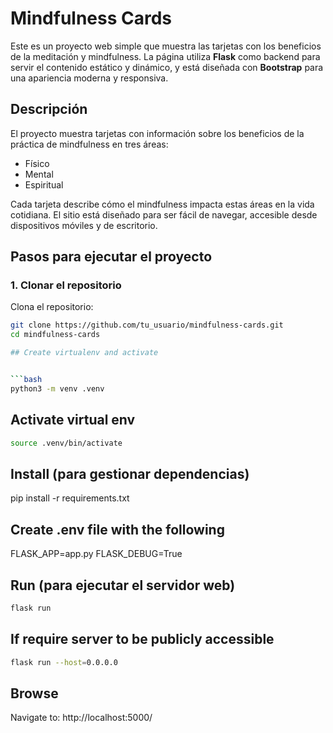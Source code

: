 # Mindfulness Cards

Este es un proyecto web simple que muestra las tarjetas con los beneficios de la meditación y mindfulness. La página utiliza **Flask** como backend para servir el contenido estático y dinámico, y está diseñada con **Bootstrap** para una apariencia moderna y responsiva.

## Descripción

El proyecto muestra tarjetas con información sobre los beneficios de la práctica de mindfulness en tres áreas:
- Físico
- Mental
- Espiritual

Cada tarjeta describe cómo el mindfulness impacta estas áreas en la vida cotidiana. El sitio está diseñado para ser fácil de navegar, accesible desde dispositivos móviles y de escritorio.


## Pasos para ejecutar el proyecto

### 1. Clonar el repositorio

Clona el repositorio:

```bash
git clone https://github.com/tu_usuario/mindfulness-cards.git
cd mindfulness-cards

## Create virtualenv and activate


```bash
python3 -m venv .venv
```

## Activate virtual env

```bash
source .venv/bin/activate
```

## Install (para gestionar dependencias)

pip install -r requirements.txt

## Create .env file with the following 

FLASK_APP=app.py
FLASK_DEBUG=True


## Run (para ejecutar el servidor web)
```bash
flask run  
```
## If require server to be publicly accessible  

```bash
flask run --host=0.0.0.0
```
## Browse

Navigate to: http://localhost:5000/

